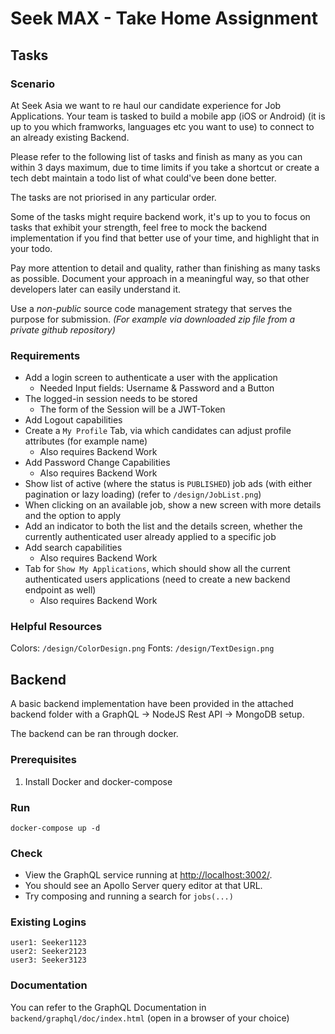 # Seek MAX - Take Home Assignment

## Tasks
### Scenario
At Seek Asia we want to re haul our candidate experience for Job Applications.
Your team is tasked to build a mobile app (iOS or Android) (it is up to you which framworks, languages etc you want to use) to connect to an already existing Backend.


Please refer to the following list of tasks and finish as many as you can within 3 days maximum, due to time limits if you take a shortcut or create a tech debt maintain a todo list of what could've been done better.


The tasks are not priorised in any particular order.


Some of the tasks might require backend work, it's up to you to focus on tasks that exhibit your strength, feel free to mock the backend implementation if you find that better use of your time, and highlight that in your todo.


Pay more attention to detail and quality, rather than finishing as many tasks as possible. Document your approach in a meaningful way, so that other developers later can easily understand it.

Use a _*non-public*_ source code management strategy that serves the purpose for submission. _(For example via downloaded zip file from a private github repository)_

### Requirements
* Add a login screen to authenticate a user with the application
  * Needed Input fields: Username & Password and a Button
* The logged-in session needs to be stored
  * The form of the Session will be a JWT-Token
* Add Logout capabilities
* Create a `My Profile` Tab, via which candidates can adjust profile attributes (for example name)
  * Also requires Backend Work
* Add Password Change Capabilities
  * Also requires Backend Work
* Show list of active (where the status is `PUBLISHED`) job ads (with either pagination or lazy loading) (refer to `/design/JobList.png`)
* When clicking on an available job, show a new screen with more details and the option to apply
* Add an indicator to both the list and the details screen, whether the currently authenticated user already applied to a specific job
* Add search capabilities
  * Also requires Backend Work
* Tab for `Show My Applications`, which should show all the current authenticated users applications (need to create a new backend endpoint as well)
  * Also requires Backend Work

### Helpful Resources
Colors: `/design/ColorDesign.png`
Fonts: `/design/TextDesign.png`

## Backend

A basic backend implementation have been provided in the attached backend folder with a GraphQL -> NodeJS Rest API -> MongoDB setup.

The backend can be ran through docker.

### Prerequisites
1. Install Docker and docker-compose

### Run
```shell
docker-compose up -d
```

### Check
* View the GraphQL service running at [http://localhost:3002/](http://localhost:3002/).
* You should see an Apollo Server query editor at that URL.
* Try composing and running a search for `jobs(...)`

### Existing Logins
```shell
user1: Seeker1123
user2: Seeker2123
user3: Seeker3123
```

### Documentation
You can refer to the GraphQL Documentation in `backend/graphql/doc/index.html` (open in a browser of your choice)
